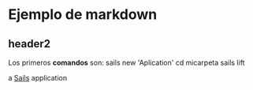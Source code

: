 # Ejemplo de markdown
## header2
Los primeros **comandos** son:
sails new 'Aplication'
cd micarpeta
sails lift






a [Sails](http://sailsjs.org) application
